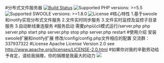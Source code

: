 #分布式文件服务器
[![Build Status](https://img.shields.io/wercker/ci/wercker/docs.svg)](https://packagist.org/packages/qieangel2013/zys)
![Supported PHP versions: >=5.5](https://img.shields.io/badge/php-%3E%3D5.5-blue.svg)
![Supported SWOOLE versions: >=1.8.0](https://img.shields.io/badge/swoole-%3E%3D1.8.0-orange.svg)
![License](https://img.shields.io/badge/license-Apache%202-yellow.svg)
#核心特性
    1.基于swoole和inotify实现分布式文件服务
    2.文件实时同步服务
    3.文件实时监控及监控子目录服务
    3.自动断线重连服务
#服务启动
    需要php以cli模式运行/server.php
      php server.php start
      php server.php stop
      php server.php restart
#使用介绍
    安装swoole扩展和inotify扩展
    修改/config/config.php文件相应的配置
    交流群：337937322
#License
    Apache License Version 2.0 see http://www.apache.org/licenses/LICENSE-2.0.html
#如果你对我的辛勤劳动给予肯定，请给我捐赠，你的捐赠是我最大的动力
![](https://github.com/qieangel2013/zys/blob/master/public/images/ali.png)
